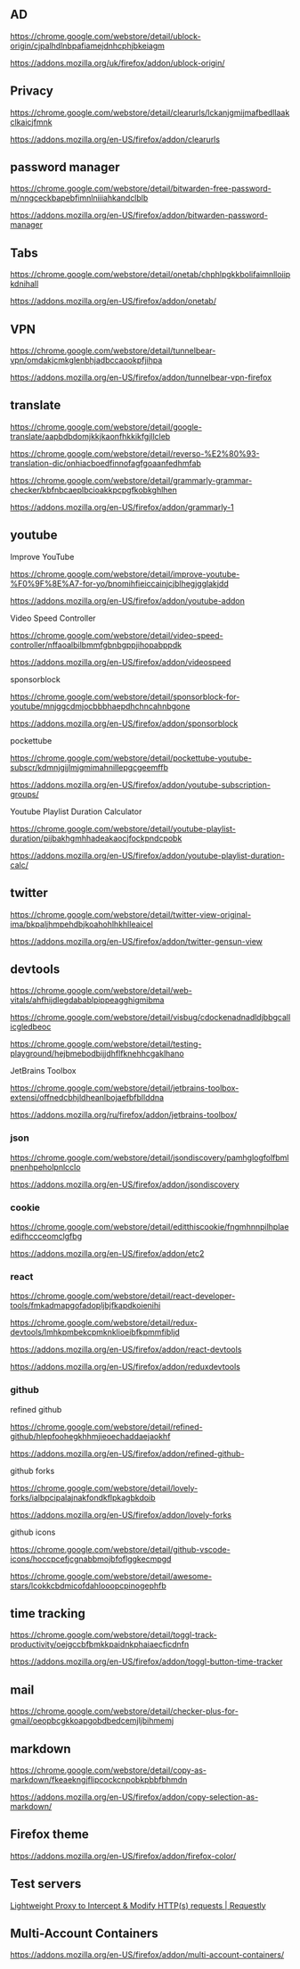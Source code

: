 ## AD

https://chrome.google.com/webstore/detail/ublock-origin/cjpalhdlnbpafiamejdnhcphjbkeiagm

https://addons.mozilla.org/uk/firefox/addon/ublock-origin/

## Privacy

https://chrome.google.com/webstore/detail/clearurls/lckanjgmijmafbedllaakclkaicjfmnk

https://addons.mozilla.org/en-US/firefox/addon/clearurls

## password manager

https://chrome.google.com/webstore/detail/bitwarden-free-password-m/nngceckbapebfimnlniiiahkandclblb

https://addons.mozilla.org/en-US/firefox/addon/bitwarden-password-manager

## Tabs

https://chrome.google.com/webstore/detail/onetab/chphlpgkkbolifaimnlloiipkdnihall

https://addons.mozilla.org/en-US/firefox/addon/onetab/

## VPN

https://chrome.google.com/webstore/detail/tunnelbear-vpn/omdakjcmkglenbhjadbccaookpfjihpa

https://addons.mozilla.org/en-US/firefox/addon/tunnelbear-vpn-firefox

## translate

https://chrome.google.com/webstore/detail/google-translate/aapbdbdomjkkjkaonfhkkikfgjllcleb

https://chrome.google.com/webstore/detail/reverso-%E2%80%93-translation-dic/onhiacboedfinnofagfgoaanfedhmfab

https://chrome.google.com/webstore/detail/grammarly-grammar-checker/kbfnbcaeplbcioakkpcpgfkobkghlhen

https://addons.mozilla.org/en-US/firefox/addon/grammarly-1


## youtube


Improve YouTube

https://chrome.google.com/webstore/detail/improve-youtube-%F0%9F%8E%A7-for-yo/bnomihfieiccainjcjblhegjgglakjdd

https://addons.mozilla.org/en-US/firefox/addon/youtube-addon

Video Speed Controller

https://chrome.google.com/webstore/detail/video-speed-controller/nffaoalbilbmmfgbnbgppjihopabppdk

https://addons.mozilla.org/en-US/firefox/addon/videospeed

sponsorblock

https://chrome.google.com/webstore/detail/sponsorblock-for-youtube/mnjggcdmjocbbbhaepdhchncahnbgone

https://addons.mozilla.org/en-US/firefox/addon/sponsorblock


pockettube

https://chrome.google.com/webstore/detail/pockettube-youtube-subscr/kdmnjgijlmjgmimahnillepgcgeemffb

https://addons.mozilla.org/en-US/firefox/addon/youtube-subscription-groups/


Youtube Playlist Duration Calculator

https://chrome.google.com/webstore/detail/youtube-playlist-duration/pijbakhgmhhadeakaocjfockpndcpobk

https://addons.mozilla.org/en-US/firefox/addon/youtube-playlist-duration-calc/


## twitter 

https://chrome.google.com/webstore/detail/twitter-view-original-ima/bkpaljhmpehdbjkoahohlhkhlleaicel

https://addons.mozilla.org/en-US/firefox/addon/twitter-gensun-view

## devtools

https://chrome.google.com/webstore/detail/web-vitals/ahfhijdlegdabablpippeagghigmibma

https://chrome.google.com/webstore/detail/visbug/cdockenadnadldjbbgcallicgledbeoc

https://chrome.google.com/webstore/detail/testing-playground/hejbmebodbijjdhflfknehhcgaklhano


JetBrains Toolbox

https://chrome.google.com/webstore/detail/jetbrains-toolbox-extensi/offnedcbhjldheanlbojaefbfbllddna

https://addons.mozilla.org/ru/firefox/addon/jetbrains-toolbox/


### json

https://chrome.google.com/webstore/detail/jsondiscovery/pamhglogfolfbmlpnenhpeholpnlcclo

https://addons.mozilla.org/en-US/firefox/addon/jsondiscovery


### cookie

https://chrome.google.com/webstore/detail/editthiscookie/fngmhnnpilhplaeedifhccceomclgfbg

https://addons.mozilla.org/en-US/firefox/addon/etc2

### react

https://chrome.google.com/webstore/detail/react-developer-tools/fmkadmapgofadopljbjfkapdkoienihi

https://chrome.google.com/webstore/detail/redux-devtools/lmhkpmbekcpmknklioeibfkpmmfibljd


https://addons.mozilla.org/en-US/firefox/addon/react-devtools

https://addons.mozilla.org/en-US/firefox/addon/reduxdevtools

### github


refined github

https://chrome.google.com/webstore/detail/refined-github/hlepfoohegkhhmjieoechaddaejaokhf

https://addons.mozilla.org/en-US/firefox/addon/refined-github-


github forks

https://chrome.google.com/webstore/detail/lovely-forks/ialbpcipalajnakfondkflpkagbkdoib

https://addons.mozilla.org/en-US/firefox/addon/lovely-forks


github icons

https://chrome.google.com/webstore/detail/github-vscode-icons/hoccpcefjcgnabbmojbfoflggkecmpgd

https://chrome.google.com/webstore/detail/awesome-stars/lcokkcbdmicofdahlooopcpinogephfb

## time tracking

https://chrome.google.com/webstore/detail/toggl-track-productivity/oejgccbfbmkkpaidnkphaiaecficdnfn

https://addons.mozilla.org/en-US/firefox/addon/toggl-button-time-tracker

## mail

https://chrome.google.com/webstore/detail/checker-plus-for-gmail/oeopbcgkkoapgobdbedcemjljbihmemj


## markdown

https://chrome.google.com/webstore/detail/copy-as-markdown/fkeaekngjflipcockcnpobkpbbfbhmdn

https://addons.mozilla.org/en-US/firefox/addon/copy-selection-as-markdown/


## Firefox theme

https://addons.mozilla.org/en-US/firefox/addon/firefox-color/


## Test servers

[Lightweight Proxy to Intercept & Modify HTTP(s) requests | Requestly](https://requestly.io/)

## Multi-Account Containers

https://addons.mozilla.org/en-US/firefox/addon/multi-account-containers/